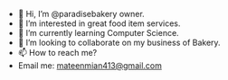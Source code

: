 - 👋 Hi, I’m @paradisebakery owner.
- 👀 I’m interested in great food item services.
- 🌱 I’m currently learning Computer Science.
- 💞️ I’m looking to collaborate on my business of Bakery.
- 📫 How to reach me?
- Email me: mateenmian413@gmail.com

<!---
paradisebakery/paradisebakery is a ✨ special ✨ repository because its `README.md` (this file) appears on your GitHub profile.
You can click the Preview link to take a look at your changes.
--->
